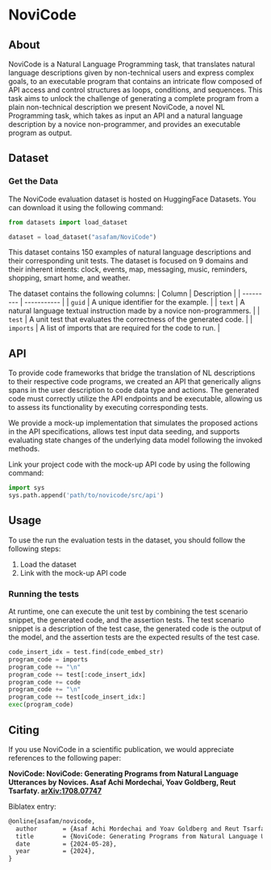 # NoviCode

## About

NoviCode is a Natural Language Programming task, that translates natural language descriptions given by non-technical users and express complex goals, to an executable program that contains an intricate flow composed of API access and control structures as loops, conditions, and sequences.
This task aims to unlock the challenge of generating a complete program from a plain non-technical description we present NoviCode, a novel NL Programming task, which takes as input an API and a natural language description by a novice non-programmer, and provides an executable program as output. 

## Dataset

### Get the Data

The NoviCode evaluation dataset is hosted on HuggingFace Datasets. You can download it using the following command:

```python
from datasets import load_dataset

dataset = load_dataset("asafam/NoviCode")
```

This dataset contains 150 examples of natural language descriptions and their corresponding unit tests. 
The dataset is focused on 9 domains and their inherent intents: clock, events, map, messaging, music, reminders, shopping, smart
home, and weather.

The dataset contains the following columns:
| Column    | Description |
| --------- | ----------- |
| `guid`    | A unique identifier for the example. |
| `text`    | A natural language textual instruction made by a novice non-programmers. |
| `test`    | A unit test that evaluates the correctness of the generated code. |
| `imports` | A list of imports that are required for the code to run. |

## API

To provide code frameworks that bridge the translation of NL descriptions to their respective code programs, we created an API that generically aligns spans in the user description to code data type and actions.
The generated code must correctly utilize the API endpoints and be executable, allowing us to assess its functionality by executing corresponding tests.

We provide a mock-up implementation that simulates the proposed actions in the API specifications, allows test input data seeding, and supports evaluating state changes of the underlying data model following the invoked methods.

Link your project code with the mock-up API code by using the following command:

```python
import sys
sys.path.append('path/to/novicode/src/api')
```

## Usage

To use the run the evaluation tests in the dataset, you should follow the following steps:

1. Load the dataset
2. Link with the mock-up API code

### Running the tests

At runtime, one can execute the unit test by combining the test scenario snippet, the generated code, and the assertion tests. The test scenario snippet is a description of the test case, the generated code is the output of the model, and the assertion tests are the expected results of the test case.

```python
code_insert_idx = test.find(code_embed_str)
program_code = imports
program_code += "\n"
program_code += test[:code_insert_idx]
program_code += code
program_code += "\n"
program_code += test[code_insert_idx:]
exec(program_code)
```

## Citing

If you use NoviCode in a scientific publication, we would appreciate references to the following paper:

**NoviCode: NoviCode: Generating Programs from Natural Language Utterances by Novices. Asaf Achi Mordechai, Yoav Goldberg, Reut Tsarfaty. [arXiv:1708.07747](http://arxiv.org/abs/1708.07747)**

Biblatex entry:
```latex
@online{asafam/novicode,
  author       = {Asaf Achi Mordechai and Yoav Goldberg and Reut Tsarfaty},
  title        = {NoviCode: Generating Programs from Natural Language Utterances by Novices},
  date         = {2024-05-28},
  year         = {2024},
}
```